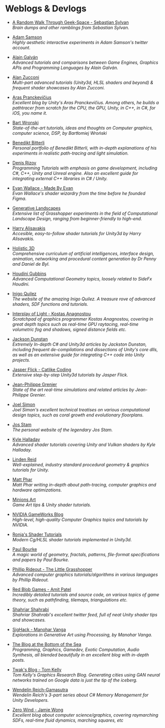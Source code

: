 Weblogs & Devlogs
======
* [A Random Walk Through Geek-Space - Sebastian Sylvan](https://www.sebastiansylvan.com/)
<br/>_Brain dumps and other ramblings from Sebastian Sylvan._

* [Adam Samson](https://twitter.com/adamshmamshon)
<br/>_Highly aesthetic interactive experiments in Adam Samson's twitter account._

* [Alain Galván](https://alain.xyz/blog)
<br/>_Advanced tutorials and comparisons between Game Engines, Graphics APIs and Programming Languages by Alain Galván._

* [Alan Zucconi](https://www.alanzucconi.com/)
<br/>_Multi-part advanced tutorials (Unity3d, HLSL shaders and beyond) & frequent shader showcases by Alan Zucconi._

* [Aras Pranckevičius](https://aras-p.info/)
<br/>_Excellent blog by Unity's Aras Pranckevičius. Among others, he builds a pathtracer from scratch for the CPU, the GPU, Unity, in C++, in C#, for iOS, you name it._

* [Bart Wronski](https://bartwronski.com/)
<br/>_State-of-the-art tutorials, ideas and thoughts on Computer graphics, computer science, DSP, by Bartłomiej Wroński_

* [Benedikt Bitterli](https://benedikt-bitterli.me/portfolio.html)
<br/>_Personal portfolio of Benedikt Bitterli, with in-depth explanations of his experiments in realistic path-tracing and light simulation._

* [Denis Rizov](https://denisrizov.com/)
<br/>_Programming Tutorials with emphasis on game development, including C#, C++, Unity and Unreal engine. Also an excellent guide for integrating external C++ libraries in C# / Unity._

* [Evan Wallace - Made By Evan](http://madebyevan.com/)
<br/>_Evan Wallace's shader wizardry from the time before he founded Figma._

* [Generative Landscapes](https://generativelandscapes.wordpress.com/)
<br/>_Extensive list of Grasshopper experiments in the field of Computational Landscape Design, ranging from beginner-friendly to high-end._

* [Harry Alisavakis](http://halisavakis.com/)
<br/>_Accesible, easy-to-follow shader tutorials for Unity3d by Harry Alisavakis._

* [Holistic 3D](https://holistic3d.com/)
<br/>_Comprehensive curriculum of artificial intelligences, interface design, animation, networking and procedural content generation by Dr Penny and Daniel de Byl._

* [Houdini Gubbins](https://houdinigubbins.wordpress.com/)
<br/>_Advanced Computational Geometry topics, loosely related to SideFx Houdini._

* [Inigo Quilez](https://www.iquilezles.org/)
<br/>_The website of the amazing Inigo Quilez. A treasure rove of advanced shaders, SDF functions and tutorials._

* [Interplay of Light - Kostas Anagnostou](https://interplayoflight.wordpress.com/)
<br/>_Scratchpad of graphics programmer Kostas Anagnostou, covering in great depth topics such as real-time GPU raytacing, real-time volumetric fog and shadows, signed distance fields etc._

* [Jackson Dunstan](https://jacksondunstan.com/)
<br/> _Extremely In-depth C# and Unity3d articles by Jackston Dunstan, including frequent de-compilations and dissections of Unity's core dlls, as well as an extensive guide for integrating C++ code into Unity projects._

* [Jasper Flick - Catlike Coding](https://catlikecoding.com/)
<br/>_Extensive step-by-step Unity3d tutorials by Jasper Flick._

* [Jean-Philippe Grenier](http://jpgrenier.org/)
<br/>_State of the art real-time simulations and related articles by Jean-Philippe Grenier._

* [Joel Simon](http://www.joelsimon.net)
<br/> _Joel Simon's excellent technical treatises on various computational design topics, such as coral growth end evolutionary floorplans._

* [Jos Stam](https://www.josstam.com)
<br/> _The personal website of the legendary Jos Stam._

* [Kyle Halladay](http://kylehalladay.com/archive.html)
<br/>_Advanced shader tutorials covering Unity and Vulkan shaders by Kyle Halladay._

* [Linden Reid](https://lindenreid.wordpress.com/)
<br/>_Well-explained, industry standard procedural geometry & graphics tutorials for Unity._

* [Matt Phar](https://pharr.org/matt/blog/)
<br/>_Matt Phar writing in-depth about path-tracing, computer graphics and hardware optimizations._

* [Minions Art](https://www.patreon.com/minionsart/posts)
<br/>_Game Art tips & Unity shader tutorials._

* [NVIDIA GameWorks Blog](https://developer.nvidia.com/gameworks/blog)
<br/>_High-level, high-quality Computer Graphics topics and tutorials by NVIDIA._

* [Ronja's Shader Tutorials](https://www.ronja-tutorials.com/)
<br/>_Modern Cg/HLSL shader tutorials implemented in Unity3d._

* [Paul Bourke](http://paulbourke.net/)
<br/>_A magic world of geometry, fractals, patterns, file-format specifications and papers by Paul Bourke._

* [Phillip Rideout - The Little Grasshopper](https://prideout.net/)
<br/>_Advanced computer graphics tutorials/algorithms in various languages by Phillip Rideout._

* [Red Blob Games - Amit Patel](https://www.redblobgames.com/)
<br/> _Incredibly detailed tutorials and source code, on various topics of game theory, such as pathfinding, tilemaps, triangulations etc._

* [Shahriar Shahrabi](https://twitter.com/IRCSS)
<br/> _Shahriar Shahrabi's excellent twitter feed, full of neat Unity shader tips and showcases._

* [SigHack - Manohar Vanga](https://sighack.com/)
<br/>_Explorations in Generative Art using Processing, by Manohar Vanga._

* [The Blog at the Bottom of the Sea](https://blog.demofox.org/)
<br/>_Programming, Graphics, Gamedev, Exotic Computation, Audio Synthesis, all blended beautifully in an excellent blog with in-depth posts._

* [Twak's Blog - Tom Kelly](https://www.twak.co.uk/)
<br/> _Tom Kelly's Graphics Research Blog. Generating cities using GAN neural networks trained on Google data is just the tip of the iceberg._

* [Wendelin Reich-Gamasutra](http://www.gamasutra.com/blogs/WendelinReich/20131109/203841/C_Memory_Management_for_Unity_Developers_part_1_of_3.php)
<br/>_Wendelin Reich's 3-part series about C# Memory Management for Unity Developers._

* [Zero Wind - Jamie Wong](http://jamie-wong.com/2016/08/05/webgl-fluid-simulation/)
<br/>_Excellent blog about computer science/graphics, covering raymarching SDFs, real-time fluid dynamics, marching squares, etc_
